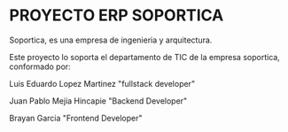 # PROYECTO  ERP SOPORTICA

Soportica, es una empresa de ingenieria y arquitectura.

Este proyecto lo soporta el departamento de TIC de la empresa soportica, conformado por:

Luis Eduardo Lopez Martinez "fullstack developer"

Juan Pablo Mejia Hincapie   "Backend Developer"

Brayan Garcia               "Frontend Developer"


